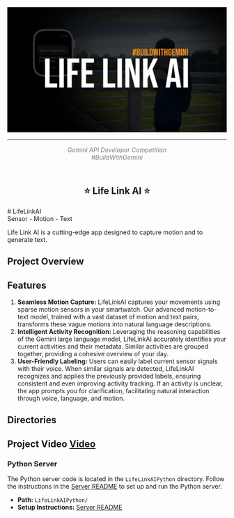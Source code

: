 

<img src="./LifeLinkAI.png" width="1920">

***

<div align="center" style="color: gray;">
  <i>Gemini API Developer Competition</i> <br>
  <i>#BuildWithGemini</i> <br>
</div>

<h2 align="center">
  <br>
  ⭐️ Life Link AI ⭐
  <br>
</h2>
# LifeLinkAI
<br> Sensor - Motion - Text <br>

Life Link AI is a cutting-edge app designed to capture motion and to generate text.


## Project Overview

## Features

1. **Seamless Motion Capture:** LifeLinkAI captures your movements using sparse motion sensors in your smartwatch. Our advanced motion-to-text model, trained with a vast dataset of motion and text pairs, transforms these vague motions into natural language descriptions.
2. **Intelligent Activity Recognition:** Leveraging the reasoning capabilities of the Gemini large language model, LifeLinkAI accurately identifies your current activities and their metadata. Similar activities are grouped together, providing a cohesive overview of your day.
3. **User-Friendly Labeling:** Users can easily label current sensor signals with their voice. When similar signals are detected, LifeLinkAI recognizes and applies the previously provided labels, ensuring consistent and even improving activity tracking. If an activity is unclear, the app prompts you for clarification, facilitating natural interaction through voice, language, and motion.

## Directories

## Project Video [Video](https://drive.google.com/file/d/1IbeEEVIf_g99SceXCT5N6sMR7o7aex0n/view?usp=drive_link)

### Python Server

The Python server code is located in the `LifeLinkAIPython` directory. Follow the instructions in the [Server README](./LifeLinkAIPython/README.md) to set up and run the Python server.

- **Path:** `LifeLinkAIPython/`
- **Setup Instructions:** [Server README](./LifeLinkAIPython/README.md)

